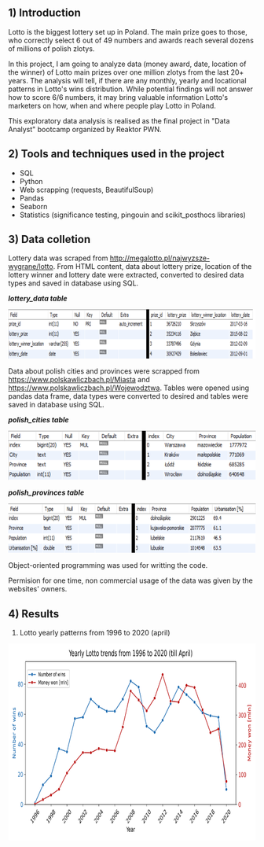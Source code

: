 ## 1) Introduction
Lotto is the biggest lottery set up in Poland. The main prize goes to those, who correctly select 6 out of 49 numbers and awards reach several dozens of millions of polish zlotys. 

In this project, I am going to analyze data (money award, date, location of the winner) of Lotto main prizes over one million zlotys from the last 20+ years. The analysis will tell, if there are any monthly, yearly and locational patterns in Lotto's wins distribution. While potential findings will not answer how to score 6/6 numbers, it may bring valuable information Lotto's marketers on how, when and where people play Lotto in Poland.


This exploratory data analysis is realised as the final project in "Data Analyst" bootcamp organized by Reaktor PWN.

## 2) Tools and techniques used in the project
* SQL
* Python
* Web scrapping (requests, BeautifulSoup)
* Pandas
* Seaborn
* Statistics (significance testing, pingouin and scikit_posthocs libraries)


## 3) Data colletion

Lottery data was scraped from http://megalotto.pl/najwyzsze-wygrane/lotto. From HTML content, data about lottery prize, location of the lottery winner and lottery date were extracted, converted to desired data types and saved in database using SQL.

***lottery_data table***

<img src="images/lottery_data_sql.png" width="820" height="100">


Data about polish cities and provinces were scrapped from https://www.polskawliczbach.pl/Miasta and https://www.polskawliczbach.pl/Wojewodztwa. Tables were opened using pandas data frame, data types were converted to desired and tables were saved in database using SQL.

***polish_cities table***

<img src="images/lottery_polish_cities.png" width="593" height="100">

***polish_provinces table***

<img src="images/lottery_polish_provinces.png" width="719" height="100">

Object-oriented programming was used for writting the code. 

Permision for one time, non commercial usage of the data was given by the websites' owners.

## 4) Results
1) Lotto yearly patterns from 1996 to 2020 (april)

<img src="images/Yearly_Lotto trends_1996-2020.png" width="880" height="400">
